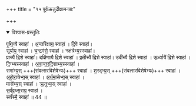 +++
title = "१५ पूर्वऋतुदीक्षामन्त्राः"

+++

<details open><summary>विश्वास-प्रस्तुतिः</summary>

पृ॒थि॒व्यै स्वाहा॑ । अ॒न्तरि॑क्षाय॒ स्वाहा॑ । दि॒वे स्वाहा॑।  
सूर्या॑य॒ स्वाहा॑ । च॒न्द्रम॑से॒ स्वाहा॑ । नक्ष॑त्रेभ्य॒स्स्वाहा॑।  
प्राच्यै॑ दि॒शे स्वाहा॑। दक्षि॑णायै दि॒शे स्वाहा॑ । प्र॒तीच्यै॑ दि॒शे स्वाहा॑। उदी॑च्यै दि॒शे स्वाहा॑ । ऊ॒र्ध्वायै॑ दि॒शे स्वाहा॑ ।  
दि॒ग्भ्यस्स्वाहा॑ । अ॒वा॒न्त॒र॒दि॒शाभ्य॒स्स्वाहा॑ ।  
समा॑भ्य॒स् +++(संवत्सरविशेषेभ्यः)+++ स्वाहा॑ । श॒रद्भ्य॒स् +++(संवत्सरविशेषेभ्यः)+++ स्वाहा॑ ।
अ॒हो॒रा॒त्रेभ्य॒स् स्वाहा॑ ।  अ॒र्ध॒मा॒सेभ्य॒स् स्वाहा॑ ।  
मासे॑भ्य॒स् स्वाहा॑ । ऋ॒तुभ्य॒स् स्वाहा॑ ।  
स॒व्ँव॒थ्स॒राय॒ स्वाहा॑ ।  
सर्व॑स्मै॒ स्वाहा॑ ॥ 44 ॥  
</details>



